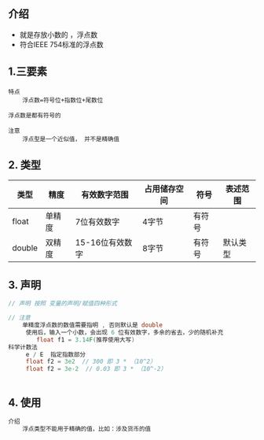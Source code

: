 



## 介绍

* 就是存放小数的 ，浮点数
* 符合IEEE 754标准的浮点数

## 1.三要素

```
特点
	浮点数=符号位+指数位+尾数位

浮点数是都有符号的

注意
	浮点型是一个近似值， 并不是精确值
```



## 2. 类型

| 类型   | 精度   | 有效数字范围    | 占用储存空间 | 符号   | 表述范围 |
| ------ | ------ | --------------- | ------------ | ------ | -------- |
| float  | 单精度 | 7位有效数字     | 4字节        | 有符号 |          |
| double | 双精度 | 15-16位有效数字 | 8字节        | 有符号 | 默认类型 |



## 3. 声明

```c++
// 声明 按照 变量的声明/赋值四种形式

// 注意
	单精度浮点数的数值需要指明 , 否则默认是 double
     使用后，输入一个小数，会出现 6 位有效数字，多余的省去，少的随机补充
		float f1 = 3.14F(推荐使用大写)
科学计数法
     e / E  指定指数部分
     float f2 = 3e2  // 300 即 3 * （10^2）
     float f2 = 3e-2  // 0.03 即 3 * （10^-2）
     	

```

## 4. 使用

```java
介绍
    浮点类型不能用于精确的值，比如：涉及货币的值
```



